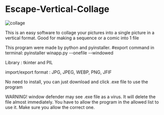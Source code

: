 # Escape-Vertical-Collage
![collage](https://github.com/user-attachments/assets/8f9d54b5-dbed-4757-8d6c-cbb69f56adc2)

This is an easy software to collage your pictures into a single picture in a vertical format. Good for making a sequence or a comic into 1 file

This program were made by python and pyinstaller.
#export command in terminal: pyinstaller winapp.py --onefile --windowed

Library : tkinter and PIL

import/export format : JPG, JPEG, WEBP, PNG, JFIF

No need to install, you can just download and click .exe file to use the program

WARNING! window defender may see .exe file as a virus. It will delete the file almost immediately. You have to allow the program in the allowed list to use it. Make sure you allow the correct one.

